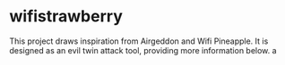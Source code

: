 # wifistrawberry
 This project draws inspiration from Airgeddon and Wifi Pineapple. It is designed as an evil twin attack tool, providing more information below. a

